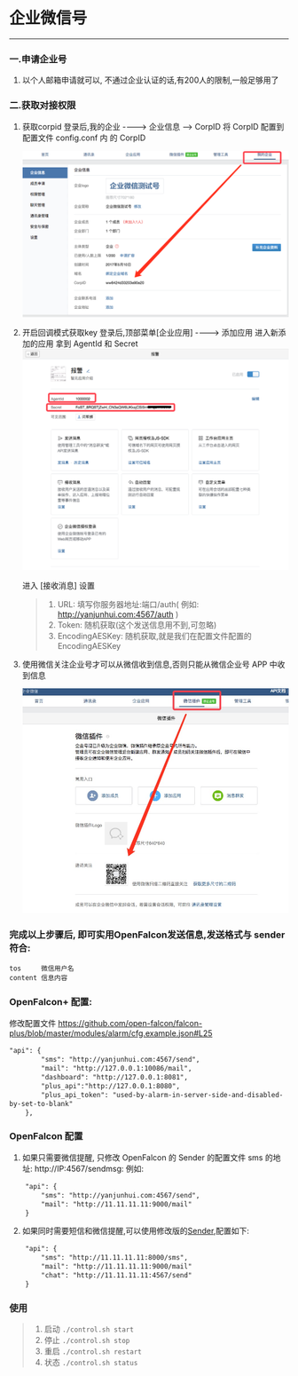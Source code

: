 # 企业微信号



---

### 一.申请企业号
1. 以个人邮箱申请就可以, 不通过企业认证的话,有200人的限制,一般足够用了

### 二.获取对接权限
1. 获取corpid
    登录后,我的企业 ----> 企业信息  --> CorpID
    将 CorpID 配置到配置文件 config.conf 内 的 CorpID
    
    ![](images/CropID.png)
    
    
2. 开启回调模式获取key
    登录后,顶部菜单[企业应用] ----> 添加应用
    进入新添加的应用
    拿到 AgentId 和 Secret
    ![](images/AgentId.png)
    
    
    进入 [接收消息] 设置
    > 1. URL: 填写你服务器地址:端口/auth( 例如: http://yanjunhui.com:4567/auth )
    > 2. Token: 随机获取(这个发送信息用不到,可忽略)
    > 3. EncodingAESKey: 随机获取,就是我们在配置文件配置的 EncodingAESKey
    
3. 使用微信关注企业号才可以从微信收到信息,否则只能从微信企业号 APP 中收到信息
	
	![](images/关注.png)

### 完成以上步骤后, 即可实用OpenFalcon发送信息,发送格式与 sender 符合:
    tos     微信用户名
    content 信息内容
    

### OpenFalcon+ 配置:

修改配置文件 https://github.com/open-falcon/falcon-plus/blob/master/modules/alarm/cfg.example.json#L25

```
"api": {
        "sms": "http://yanjunhui.com:4567/send",
        "mail": "http://127.0.0.1:10086/mail",
        "dashboard": "http://127.0.0.1:8081",
        "plus_api":"http://127.0.0.1:8080",
        "plus_api_token": "used-by-alarm-in-server-side-and-disabled-by-set-to-blank"
    },
```



### OpenFalcon 配置

1. 如果只需要微信提醒, 只修改 OpenFalcon 的 Sender 的配置文件 sms 的地址: http://IP:4567/sendmsg:
	例如:

```
    "api": {
        "sms": "http://yanjunhui.com:4567/send",
        "mail": "http://11.11.11.11:9000/mail"
    }
```


2. 如果同时需要短信和微信提醒,可以使用修改版的[Sender](https://github.com/Yanjunhui/sender),配置如下:

```
    "api": {
        "sms": "http://11.11.11.11:8000/sms",
        "mail": "http://11.11.11.11:9000/mail"
        "chat": "http://11.11.11.11:4567/send"
    }
```

### 使用
> 1. 启动 `./control.sh start`
> 2. 停止 `./control.sh stop`
> 3. 重启 `./control.sh restart`
> 4. 状态 `./control.sh status`
